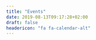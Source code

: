 ```yaml
---
title: "Events"
date: 2019-08-13T09:17:28+02:00
draft: false
headericon: "fa fa-calendar-alt"
---
```


